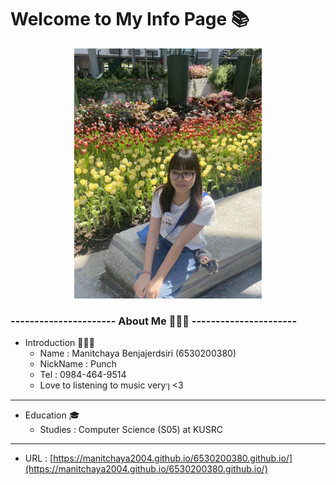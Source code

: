 # Welcome to My Info Page 📚 
<div style="text-align: center;">
 <img src="IMG_5133.jpeg" alt="punch" width="300" />
</div>
 <h3>---------------------- About Me 💁🏻‍♀️ ----------------------</h3>


- Introduction 👩🏻‍💻
  - Name : Manitchaya Benjajerdsiri (6530200380)
  - NickName : Punch
  - Tel : 0984-464-9514
  - Love to listening to music veryๆ <3

----------------------------------------------------------------------

- Education 🎓
  - Studies : Computer Science (S05) at KUSRC
  
-----------------------------------------------------------------------

- URL : [https://manitchaya2004.github.io/6530200380.github.io/](https://manitchaya2004.github.io/6530200380.github.io/)
